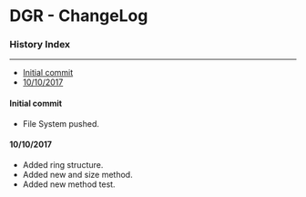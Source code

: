 # DGR - ChangeLog

### History Index
---

   * [Initial commit ][1]
   * [10/10/2017][2]

#### Initial commit

  * File System pushed.
  
#### 10/10/2017

  * Added ring structure.
  * Added new and size method.
  * Added new method test.
  
[1]: https://github.com/johanjerger/dynamic-generic-ring-C/blob/master/changelog.md#initial-commit
[2]: https://github.com/johanjerger/dynamic-generic-ring-C/blob/master/changelog.md#10102017
